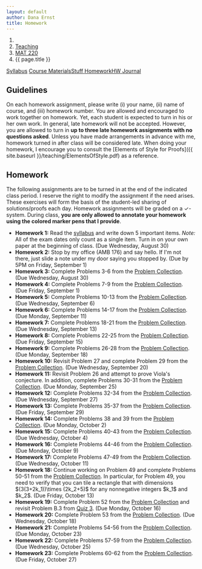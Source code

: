 ```yaml
---
layout: default
author: Dana Ernst
title: Homework
---
```


<ol class="breadcrumb">
  <li><a href="/"><i class="fa fa-home"></i></a></li>
  <li><a href="/teaching/">Teaching</a></li>
  <li><a href="/teaching/mat220f17">MAT 220</a></li>
  <li class="active">{{ page.title }}</li>
</ol>

<div class="row">
<div class="col-xs-12">
<div class="btn-group btn-group-justified">
<a class="btn btn-default btn-success" href="{{site.baseurl}}/teaching/mat220f17/syllabus/">Syllabus</a>
<a class="btn btn-default btn-primary" href="{{site.baseurl}}/teaching/mat220f17/materials/">
<span class="hidden-xs">Course Materials</span><span class="visible-xs">Stuff</span>
</a>
<a class="btn btn-default btn-warning" href="{{site.baseurl}}/teaching/mat220f17/homework/">
<span class="hidden-xs">Homework</span><span class="visible-xs">HW</span>
</a>
<a class="btn btn-default btn-info" href="{{site.baseurl}}/teaching/mat220f17/journal/">Journal</a>
</div>
</div>
</div>

## Guidelines ##
On each homework assignment, please write (i) your name, (ii) name of course, and (iii) homework number. You are allowed and encouraged to work together on homework. Yet, each student is expected to turn in his or her own work. In general, late homework will not be accepted. However, you are allowed to turn in **up to three late homework assignments with no questions asked**. Unless you have made arrangements in advance with me, homework turned in after class will be considered late. When doing your homework, I encourage you to consult the [Elements of Style for Proofs]({{ site.baseurl }}/teaching/ElementsOfStyle.pdf) as a reference.

## Homework ##
The following assignments are to be turned in at the end of the indicated class period.  I reserve the right to modify the assignment if the need arises.  These exercises will form the basis of the student-led sharing of solutions/proofs each day.  Homework assignments will be graded on a $\checkmark$-system.  During class, **you are only allowed to annotate your homework using the colored marker pens that I provide**.

<ul class="fa-ul">
<li><i class="fa-li fa fa-pencil-square-o"></i><b>Homework 1:</b> Read the <a href="{{site.baseurl}}/teaching/mat220f17/syllabus/">syllabus</a> and write down 5 important items.  <i>Note:</i>  All of the exam dates only count as a single item.  Turn in on your own paper at the beginning of class. (Due Wednesday, August 30)</li>
<li><i class="fa-li fa fa-pencil-square-o"></i><b>Homework 2:</b> Stop by my office (AMB 176) and say hello. If I'm not there, just slide a note under my door saying you stopped by. (Due by 5PM on Friday, September 1)</li>
<li><i class="fa-li fa fa-pencil-square-o"></i><b>Homework 3:</b> Complete Problems 3-6 from the <a href="https://dcernst.github.io/teaching/mat220f17/220ProblemCollection.pdf">Problem Collection</a>. (Due Wednesday, August 30)</li>
<li><i class="fa-li fa fa-pencil-square-o"></i><b>Homework 4:</b> Complete Problems 7-9 from the <a href="https://dcernst.github.io/teaching/mat220f17/220ProblemCollection.pdf">Problem Collection</a>. (Due Friday, September 1)</li>
<li><i class="fa-li fa fa-pencil-square-o"></i><b>Homework 5:</b> Complete Problems 10-13 from the <a href="https://dcernst.github.io/teaching/mat220f17/220ProblemCollection.pdf">Problem Collection</a>. (Due Wednesday, September 6)</li>
<li><i class="fa-li fa fa-pencil-square-o"></i><b>Homework 6:</b> Complete Problems 14-17 from the <a href="https://dcernst.github.io/teaching/mat220f17/220ProblemCollection.pdf">Problem Collection</a>. (Due Monday, September 11)</li>
<li><i class="fa-li fa fa-pencil-square-o"></i><b>Homework 7:</b> Complete Problems 18-21 from the <a href="https://dcernst.github.io/teaching/mat220f17/220ProblemCollection.pdf">Problem Collection</a>. (Due Wednesday, September 13)</li>
<li><i class="fa-li fa fa-pencil-square-o"></i><b>Homework 8:</b> Complete Problems 22-25 from the <a href="https://dcernst.github.io/teaching/mat220f17/220ProblemCollection.pdf">Problem Collection</a>. (Due Friday, September 15)</li>
<li><i class="fa-li fa fa-pencil-square-o"></i><b>Homework 9:</b> Complete Problems 26-28 from the <a href="https://dcernst.github.io/teaching/mat220f17/220ProblemCollection.pdf">Problem Collection</a>. (Due Monday, September 18)</li>
<li><i class="fa-li fa fa-pencil-square-o"></i><b>Homework 10:</b> Revisit Problem 27 and complete Problem 29 from the <a href="https://dcernst.github.io/teaching/mat220f17/220ProblemCollection.pdf">Problem Collection</a>. (Due Wednesday, September 20)</li>
<li><i class="fa-li fa fa-pencil-square-o"></i><b>Homework 11:</b> Revisit Problem 26 and attempt to prove Viola's conjecture.  In addition, complete Problems 30-31 from the <a href="https://dcernst.github.io/teaching/mat220f17/220ProblemCollection.pdf">Problem Collection</a>. (Due Monday, September 25)</li>
<li><i class="fa-li fa fa-pencil-square-o"></i><b>Homework 12:</b> Complete Problems 32-34 from the <a href="https://dcernst.github.io/teaching/mat220f17/220ProblemCollection.pdf">Problem Collection</a>. (Due Wednesday, September 27)</li>
<li><i class="fa-li fa fa-pencil-square-o"></i><b>Homework 13:</b> Complete Problems 35-37 from the <a href="https://dcernst.github.io/teaching/mat220f17/220ProblemCollection.pdf">Problem Collection</a>. (Due Friday, September 29)</li>
<li><i class="fa-li fa fa-pencil-square-o"></i><b>Homework 14:</b> Complete Problems 38 and 39 from the <a href="https://dcernst.github.io/teaching/mat220f17/220ProblemCollection.pdf">Problem Collection</a>. (Due Monday, October 2)</li>
<li><i class="fa-li fa fa-pencil-square-o"></i><b>Homework 15:</b> Complete Problems 40-43 from the <a href="https://dcernst.github.io/teaching/mat220f17/220ProblemCollection.pdf">Problem Collection</a>. (Due Wednesday, October 4)</li>
<li><i class="fa-li fa fa-pencil-square-o"></i><b>Homework 16:</b> Complete Problems 44-46 from the <a href="https://dcernst.github.io/teaching/mat220f17/220ProblemCollection.pdf">Problem Collection</a>. (Due Monday, October 9)</li>
<li><i class="fa-li fa fa-pencil-square-o"></i><b>Homework 17:</b> Complete Problems 47-49 from the <a href="https://dcernst.github.io/teaching/mat220f17/220ProblemCollection.pdf">Problem Collection</a>. (Due Wednesday, October 11)</li>
<li><i class="fa-li fa fa-pencil-square-o"></i><b>Homework 18:</b> Continue working on Problem 49 and complete Problems 50-51 from the <a href="https://dcernst.github.io/teaching/mat220f17/220ProblemCollection.pdf">Problem Collection</a>. In particular, for Problem 49, you need to verify that you can tile a rectangle that with dimensions $(3(3+2k_1))\times (2k_2+5)$ for any nonnegative integers $k_1$ and $k_2$. (Due Friday, October 13)</li>
<li><i class="fa-li fa fa-pencil-square-o"></i><b>Homework 19:</b> Complete Problem 52 from the <a href="https://dcernst.github.io/teaching/mat220f17/220ProblemCollection.pdf">Problem Collection</a> and revisit Problem B.3 from <a href="https://dcernst.github.io/teaching/mat220f17/220Quiz3.pdf">Quiz 3</a>. (Due Monday, October 16)</li>
<li><i class="fa-li fa fa-pencil-square-o"></i><b>Homework 20:</b> Complete Problem 53 from the <a href="https://dcernst.github.io/teaching/mat220f17/220ProblemCollection.pdf">Problem Collection</a>. (Due Wednesday, October 18)</li>
<li><i class="fa-li fa fa-pencil-square-o"></i><b>Homework 21:</b> Complete Problems 54-56 from the <a href="https://dcernst.github.io/teaching/mat220f17/220ProblemCollection.pdf">Problem Collection</a>. (Due Monday, October 23)</li>
<li><i class="fa-li fa fa-pencil-square-o"></i><b>Homework 22:</b> Complete Problems 57-59 from the <a href="https://dcernst.github.io/teaching/mat220f17/220ProblemCollection.pdf">Problem Collection</a>. (Due Wednesday, October 25)</li>
<li><i class="fa-li fa fa-pencil-square-o"></i><b>Homework 23:</b> Complete Problems 60-62 from the <a href="https://dcernst.github.io/teaching/mat220f17/220ProblemCollection.pdf">Problem Collection</a>. (Due Friday, October 27)</li>

  <!-- <li><i class="fa-li fa fa-pencil-square-o"></i><b>Homework 6:</b> Complete Problems 12-14 from the <a href="https://dcernst.github.io/teaching/mat220f17/220ProblemCollection.pdf">Problem Collection</a> In addition, revisit Problem 7 and attempt to justify why the answer cannot be 10 or larger. (Due Friday, January 27)</li>
  <li><i class="fa-li fa fa-pencil-square-o"></i><b>Homework 7:</b> Complete Problems 15-17 from the <a href="https://dcernst.github.io/teaching/mat220f17/220ProblemCollection.pdf">Problem Collection</a>. (Due Monday, January 30)</li>
  <li><i class="fa-li fa fa-pencil-square-o"></i><b>Homework 8:</b> Complete Problems 18-20 from the <a href="https://dcernst.github.io/teaching/mat220f17/220ProblemCollection.pdf">Problem Collection</a>. (Due Friday, February 3)</li>
  <li><i class="fa-li fa fa-pencil-square-o"></i><b>Homework 9:</b> Revisit Problem 20 and find a way to find fastest 3 horses in 7 races and then find a convincing argument that you can't do it in 5 or 6 races.  Also, verify that Michael's proposed solution to the problem involving $x-y=85$ and $\sqrt{x}+\sqrt{y}=17$ that was encountered on Friday last week is unique or find the rest of the solutions.  Lastly, complete Problem 21 from the <a href="https://dcernst.github.io/teaching/mat220f17/220ProblemCollection.pdf">Problem Collection</a>. (Due Wednesday, February 8)</li>
  <li><i class="fa-li fa fa-pencil-square-o"></i><b>Homework 10:</b> Complete Problems 22-24 from the <a href="https://dcernst.github.io/teaching/mat220f17/220ProblemCollection.pdf">Problem Collection</a>. (Due Friday, February 10)</li>
  <li><i class="fa-li fa fa-pencil-square-o"></i><b>Homework 11:</b> Complete Problems 25-28 from the <a href="https://dcernst.github.io/teaching/mat220f17/220ProblemCollection.pdf">Problem Collection</a>. (Due Monday, February 13)</li>
  <li><i class="fa-li fa fa-pencil-square-o"></i><b>Homework 12:</b> Complete Problems 33-35 from the <a href="https://dcernst.github.io/teaching/mat220f17/220ProblemCollection.pdf">Problem Collection</a>. Also, attempt to verify that 17 minutes is the minimum in Problem 26. (Due Friday, February 17)</li>
  <li><i class="fa-li fa fa-pencil-square-o"></i><b>Homework 13:</b> Revisit Problem 35 and then complete Problems 36 and 37 from the <a href="https://dcernst.github.io/teaching/mat220f17/220ProblemCollection.pdf">Problem Collection</a>. For Problem 36, try to sort out whether we can determine the counterfeit coin in at most 3 weighings when we have 1 through 11 coins. (Due Monday, February 20)</li>
  <li><i class="fa-li fa fa-pencil-square-o"></i><b>Homework 14:</b> Complete Problems 38-40 from the <a href="https://dcernst.github.io/teaching/mat220f17/220ProblemCollection.pdf">Problem Collection</a>. (Due Wednesday, February 22)</li>
  <li><i class="fa-li fa fa-pencil-square-o"></i><b>Homework 15:</b> Complete Problems 41-43 from the <a href="https://dcernst.github.io/teaching/mat220f17/220ProblemCollection.pdf">Problem Collection</a>. (Due Monday, February 27)</li>
  <li><i class="fa-li fa fa-pencil-square-o"></i><b>Homework 16:</b> If necessary, revisit Problems 42 and 43. Also, complete Problems 44-46 from the <a href="https://dcernst.github.io/teaching/mat220f17/220ProblemCollection.pdf">Problem Collection</a>. (Due Wednesday, March 1)</li>
  <li><i class="fa-li fa fa-pencil-square-o"></i><b>Homework 17:</b> Keep working on Problems 42 ($n=9$ case), 45, and 46. In addition, complete Problem 47 from the <a href="https://dcernst.github.io/teaching/mat220f17/220ProblemCollection.pdf">Problem Collection</a>. (Due Friday, March 3)</li>
  <li><i class="fa-li fa fa-pencil-square-o"></i><b>Homework 18:</b> Complete Problems 48-50 (Magic!, Two Deep, Checker Mate) from the <a href="https://dcernst.github.io/teaching/mat220f17/220ProblemCollection.pdf">Problem Collection</a>. (Due Monday, March 6)</li>
  <li><i class="fa-li fa fa-pencil-square-o"></i><b>Homework 19:</b> Complete Problems 51-53 (The Good Teacher, One Overs, Quilt) from the <a href="https://dcernst.github.io/teaching/mat220f17/220ProblemCollection.pdf">Problem Collection</a>. (Due Wednesday, March 8)</li>
  <li><i class="fa-li fa fa-pencil-square-o"></i><b>Homework 20:</b> Complete Problems 54-55 from the <a href="https://dcernst.github.io/teaching/mat220f17/220ProblemCollection.pdf">Problem Collection</a>. (Due Monday, March 20)</li>
  <li><i class="fa-li fa fa-pencil-square-o"></i><b>Homework 21:</b> Complete Problems 56-57 from the <a href="https://dcernst.github.io/teaching/mat220f17/220ProblemCollection.pdf">Problem Collection</a>. (Due Wednesday, March 22)</li>
  <li><i class="fa-li fa fa-pencil-square-o"></i><b>Homework 22:</b> Complete Problem 58 from the <a href="https://dcernst.github.io/teaching/mat220f17/220ProblemCollection.pdf">Problem Collection</a>. (Due Friday, March 24)</li>
  <li><i class="fa-li fa fa-pencil-square-o"></i><b>Homework 23:</b> Complete Problems 59-61 from the <a href="https://dcernst.github.io/teaching/mat220f17/220ProblemCollection.pdf">Problem Collection</a>. (Due Monday, March 27)</li>
  <li><i class="fa-li fa fa-pencil-square-o"></i><b>Homework 24:</b> Complete Problems 62-64 from the <a href="https://dcernst.github.io/teaching/mat220f17/220ProblemCollection.pdf">Problem Collection</a>. (Due Friday, March 31)</li>
  <li><i class="fa-li fa fa-pencil-square-o"></i><b>Homework 25:</b> Keep working on Problems 63 and 64 and then complete Problem 65 from the <a href="https://dcernst.github.io/teaching/mat220f17/220ProblemCollection.pdf">Problem Collection</a>. (Due Monday, April 3)</li>
  <li><i class="fa-li fa fa-pencil-square-o"></i><b>Homework 26:</b> Keep working on Problem 64 and complete Problems 66-67 from the <a href="https://dcernst.github.io/teaching/mat220f17/220ProblemCollection.pdf">Problem Collection</a>. For Problem 64, what remains to be justified is that if $A$ adn $B$ are adjacent enemies, then you can always find an adjacent pair $C$ and $D$ such that $A$ and $C$ are no enemies and $B$ and $D$ are not enemies. (Due Wednesday, April 5)</li>
  <li><i class="fa-li fa fa-pencil-square-o"></i><b>Homework 27:</b> Complete Problems 68-70 from the <a href="https://dcernst.github.io/teaching/mat220f17/220ProblemCollection.pdf">Problem Collection</a>. (Due Friday, April 7)</li>
  <li><i class="fa-li fa fa-pencil-square-o"></i><b>Homework 28:</b> Complete Problems 71-72 from the <a href="https://dcernst.github.io/teaching/mat220f17/220ProblemCollection.pdf">Problem Collection</a>. (Due Monday, April 10)</li>
  <li><i class="fa-li fa fa-pencil-square-o"></i><b>Homework 29:</b> Complete Problems 73-75 from the <a href="https://dcernst.github.io/teaching/mat220f17/220ProblemCollection.pdf">Problem Collection</a>. (Due Friday, April 14)</li>
  <li><i class="fa-li fa fa-pencil-square-o"></i><b>Homework 30:</b> Complete Problems 76 and 77 from the <a href="https://dcernst.github.io/teaching/mat220f17/220ProblemCollection.pdf">Problem Collection</a>. (Due Monday, April 17)</li>
  <li><i class="fa-li fa fa-pencil-square-o"></i><b>Homework 31:</b> Complete Problems 78-80 from the <a href="https://dcernst.github.io/teaching/mat220f17/220ProblemCollection.pdf">Problem Collection</a>. (Due Wednesday, April 19)</li>
  <li><i class="fa-li fa fa-pencil-square-o"></i><b>Homework 32:</b> Continue working on Problem 80 and complete Problem 81 from the <a href="https://dcernst.github.io/teaching/mat220f17/220ProblemCollection.pdf">Problem Collection</a>. (Due Friday, April 21)</li>
  <li><i class="fa-li fa fa-pencil-square-o"></i><b>Homework 33:</b> Complete Problems 82 and 83 from the <a href="https://dcernst.github.io/teaching/mat220f17/220ProblemCollection.pdf">Problem Collection</a>. (Due Monday, April 24)</li>
  <li><i class="fa-li fa fa-pencil-square-o"></i><b>Homework 34:</b> Complete Problems 84-86 from the <a href="https://dcernst.github.io/teaching/mat220f17/220ProblemCollection.pdf">Problem Collection</a>. (Due Friday, April 28)</li>
  <li><i class="fa-li fa fa-pencil-square-o"></i><b>Homework 35:</b> Continue working on Problem 84 and complete Problems 87 and 88 from the <a href="https://dcernst.github.io/teaching/mat220f17/220ProblemCollection.pdf">Problem Collection</a>. (Due Monday, May 1)</li>
  <li><i class="fa-li fa fa-pencil-square-o"></i><b>Homework 36:</b> Complete Problems 89-91 from the <a href="https://dcernst.github.io/teaching/mat220f17/220ProblemCollection.pdf">Problem Collection</a>. (Due Wednesday, May 3)</li>
  <li><i class="fa-li fa fa-pencil-square-o"></i><b>Homework 37:</b> Complete 3 from among Problems 92-95 from the <a href="https://dcernst.github.io/teaching/mat220f17/220ProblemCollection.pdf">Problem Collection</a>. (Due Friday, May 5)</li> -->
</ul>
